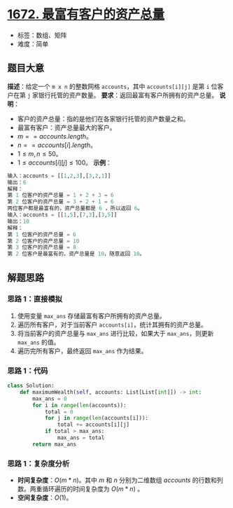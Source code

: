 # [1672. 最富有客户的资产总量](https://leetcode.cn/problems/richest-customer-wealth/)
- 标签：数组、矩阵
- 难度：简单
## 题目大意
**描述**：给定一个 `m x n` 的整数网格 `accounts`，其中 `accounts[i][j]` 是第 `i` 位客户在第 `j` 家银行托管的资产数量。
**要求**：返回最富有客户所拥有的资产总量。
**说明**：
- 客户的资产总量：指的是他们在各家银行托管的资产数量之和。
- 最富有客户：资产总量最大的客户。
- $m == accounts.length$。
- $n == accounts[i].length$。
- $1 \le m, n \le 50$。
- $1 \le accounts[i][j] \le 100$。
**示例**：
```python
输入：accounts = [[1,2,3],[3,2,1]]
输出：6
解释：
第 1 位客户的资产总量 = 1 + 2 + 3 = 6
第 2 位客户的资产总量 = 3 + 2 + 1 = 6
两位客户都是最富有的，资产总量都是 6 ，所以返回 6。
输入：accounts = [[1,5],[7,3],[3,5]]
输出：10
解释：
第 1 位客户的资产总量 = 6
第 2 位客户的资产总量 = 10 
第 3 位客户的资产总量 = 8
第 2 位客户是最富有的，资产总量是 10，随意返回 10。
```
## 解题思路
### 思路 1：直接模拟
1. 使用变量 `max_ans` 存储最富有客户所拥有的资产总量。
2. 遍历所有客户，对于当前客户 `accounts[i]`，统计其拥有的资产总量。
3. 将当前客户的资产总量与 `max_ans` 进行比较，如果大于 `max_ans`，则更新 `max_ans` 的值。
4. 遍历完所有客户，最终返回 `max_ans` 作为结果。
### 思路 1：代码
```python
class Solution:
    def maximumWealth(self, accounts: List[List[int]]) -> int:
        max_ans = 0
        for i in range(len(accounts)):
            total = 0
            for j in range(len(accounts[i])):
                total += accounts[i][j]
            if total > max_ans:
                max_ans = total
        return max_ans
```
### 思路 1：复杂度分析
- **时间复杂度**：$O(m * n)$。其中 $m$ 和 $n$ 分别为二维数组 $accounts$ 的行数和列数。两重循环遍历的时间复杂度为 $O(m * n)$ 。
- **空间复杂度**：$O(1)$。
